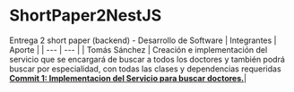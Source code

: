 # ShortPaper2NestJS
Entrega 2 short paper (backend) - Desarrollo de Software
| Integrantes | Aporte |
| --- | --- |
| Tomás Sánchez | Creación e implementación del servicio que se encargará de buscar a todos los doctores y también podrá buscar por especialidad, con todas las clases y dependencias requeridas [**Commit 1: Implementacion del Servicio para buscar doctores.**]([https://github.com/nataliavarias/myOnlineDoctor-typescript/commit/3ffc157ef6ffe4eedc04eec07676c8ab7bb215a9](https://github.com/TESAX15/ShortPaper2NestJS/commit/771c01333f87a2687bbcf8512823fe685952b934))|

